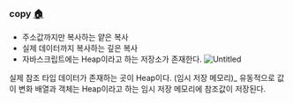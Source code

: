 ### copy [🏠](https://www.notion.so/JS-8c7cc4b1a71448fb8c0fac3a66b33927?pvs=21)

- 주소값까지만 복사하는 얕은 복사
- 실제 데이터까지 복사하는 깊은 복사
- 자바스크립트에는 Heap이라고 하는 저장소가 존재한다.
![Untitled](https://s3-us-west-2.amazonaws.com/secure.notion-static.com/b0193629-7706-4f89-9dc7-c856564a6f12/Untitled.png)

실제 참조 타입 데이터가 존재하는 곳이 Heap이다. (임시 저장 메모리)_ 유동적으로 값이 변화 
배열과 객체는 Heap이라고 하는 임시 저장 메모리에 참조값이 저장된다.

